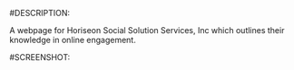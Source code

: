 #DESCRIPTION:

A webpage for Horiseon Social Solution Services, Inc which outlines their knowledge in online engagement. 

#SCREENSHOT:

